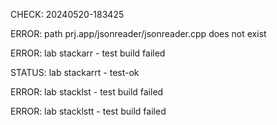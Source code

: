 CHECK: 20240520-183425
ERROR: path prj.app/jsonreader/jsonreader.cpp does not exist
ERROR: lab stackarr - test build failed
STATUS: lab stackarrt - test-ok
ERROR: lab stacklst - test build failed
ERROR: lab stacklstt - test build failed
